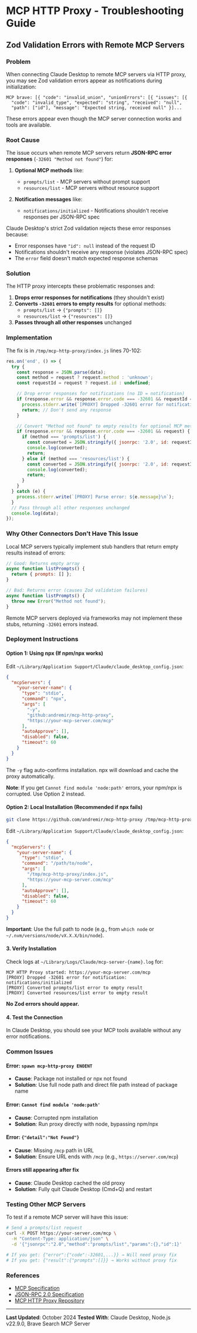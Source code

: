 # MCP HTTP Proxy - Troubleshooting Guide

## Zod Validation Errors with Remote MCP Servers

### Problem
When connecting Claude Desktop to remote MCP servers via HTTP proxy, you may see Zod validation errors appear as notifications during initialization:

```
MCP brave: [{ "code": "invalid_union", "unionErrors": [{ "issues": [{
  "code": "invalid_type", "expected": "string", "received": "null",
  "path": ["id"], "message": "Expected string, received null" }]...
```

These errors appear even though the MCP server connection works and tools are available.

### Root Cause

The issue occurs when remote MCP servers return **JSON-RPC error responses** (`-32601 "Method not found"`) for:

1. **Optional MCP methods** like:
   - `prompts/list` - MCP servers without prompt support
   - `resources/list` - MCP servers without resource support

2. **Notification messages** like:
   - `notifications/initialized` - Notifications shouldn't receive responses per JSON-RPC spec

Claude Desktop's strict Zod validation rejects these error responses because:
- Error responses have `"id": null` instead of the request ID
- Notifications shouldn't receive any response (violates JSON-RPC spec)
- The `error` field doesn't match expected response schemas

### Solution

The HTTP proxy intercepts these problematic responses and:

1. **Drops error responses for notifications** (they shouldn't exist)
2. **Converts `-32601` errors to empty results** for optional methods:
   - `prompts/list` → `{"prompts": []}`
   - `resources/list` → `{"resources": []}`
3. **Passes through all other responses** unchanged

### Implementation

The fix is in `/tmp/mcp-http-proxy/index.js` lines 70-102:

```javascript
res.on('end', () => {
  try {
    const response = JSON.parse(data);
    const method = request ? request.method : 'unknown';
    const requestId = request ? request.id : undefined;

    // Drop error responses for notifications (no ID = notification)
    if (response.error && response.error.code === -32601 && requestId === undefined) {
      process.stderr.write(`[PROXY] Dropped -32601 error for notification: ${method}\n`);
      return; // Don't send any response
    }

    // Convert "Method not found" to empty results for optional MCP methods
    if (response.error && response.error.code === -32601 && request) {
      if (method === 'prompts/list') {
        const converted = JSON.stringify({ jsonrpc: '2.0', id: requestId, result: { prompts: [] } });
        console.log(converted);
        return;
      } else if (method === 'resources/list') {
        const converted = JSON.stringify({ jsonrpc: '2.0', id: requestId, result: { resources: [] } });
        console.log(converted);
        return;
      }
    }
  } catch (e) {
    process.stderr.write(`[PROXY] Parse error: ${e.message}\n`);
  }
  // Pass through all other responses unchanged
  console.log(data);
});
```

### Why Other Connectors Don't Have This Issue

Local MCP servers typically implement stub handlers that return empty results instead of errors:

```javascript
// Good: Returns empty array
async function listPrompts() {
  return { prompts: [] };
}

// Bad: Returns error (causes Zod validation failures)
async function listPrompts() {
  throw new Error("Method not found");
}
```

Remote MCP servers deployed via frameworks may not implement these stubs, returning `-32601` errors instead.

### Deployment Instructions

#### Option 1: Using npx (If npm/npx works)

Edit `~/Library/Application Support/Claude/claude_desktop_config.json`:

```json
{
  "mcpServers": {
    "your-server-name": {
      "type": "stdio",
      "command": "npx",
      "args": [
        "-y",
        "github:andremir/mcp-http-proxy",
        "https://your-mcp-server.com/mcp"
      ],
      "autoApprove": [],
      "disabled": false,
      "timeout": 60
    }
  }
}
```

The `-y` flag auto-confirms installation. npx will download and cache the proxy automatically.

**Note**: If you get `Cannot find module 'node:path'` errors, your npm/npx is corrupted. Use Option 2 instead.

#### Option 2: Local Installation (Recommended if npx fails)

```bash
git clone https://github.com/andremir/mcp-http-proxy /tmp/mcp-http-proxy
```

Edit `~/Library/Application Support/Claude/claude_desktop_config.json`:

```json
{
  "mcpServers": {
    "your-server-name": {
      "type": "stdio",
      "command": "/path/to/node",
      "args": [
        "/tmp/mcp-http-proxy/index.js",
        "https://your-mcp-server.com/mcp"
      ],
      "autoApprove": [],
      "disabled": false,
      "timeout": 60
    }
  }
}
```

**Important**: Use the full path to node (e.g., from `which node` or `~/.nvm/versions/node/vX.X.X/bin/node`).

#### 3. Verify Installation
Check logs at `~/Library/Logs/Claude/mcp-server-{name}.log` for:

```
MCP HTTP Proxy started: https://your-mcp-server.com/mcp
[PROXY] Dropped -32601 error for notification: notifications/initialized
[PROXY] Converted prompts/list error to empty result
[PROXY] Converted resources/list error to empty result
```

**No Zod errors should appear.**

#### 4. Test the Connection
In Claude Desktop, you should see your MCP tools available without any error notifications.

### Common Issues

#### Error: `spawn mcp-http-proxy ENOENT`
- **Cause**: Package not installed or npx not found
- **Solution**: Use full node path and direct file path instead of package name

#### Error: `Cannot find module 'node:path'`
- **Cause**: Corrupted npm installation
- **Solution**: Run proxy directly with node, bypassing npm/npx

#### Error: `{"detail":"Not Found"}`
- **Cause**: Missing `/mcp` path in URL
- **Solution**: Ensure URL ends with `/mcp` (e.g., `https://server.com/mcp`)

#### Errors still appearing after fix
- **Cause**: Claude Desktop cached the old proxy
- **Solution**: Fully quit Claude Desktop (Cmd+Q) and restart

### Testing Other MCP Servers

To test if a remote MCP server will have this issue:

```bash
# Send a prompts/list request
curl -X POST https://your-server.com/mcp \
  -H "Content-Type: application/json" \
  -d '{"jsonrpc":"2.0","method":"prompts/list","params":{},"id":1}'

# If you get: {"error":{"code":-32601,...}} → Will need proxy fix
# If you get: {"result":{"prompts":[]}} → Works without proxy fix
```

### References

- [MCP Specification](https://spec.modelcontextprotocol.io/)
- [JSON-RPC 2.0 Specification](https://www.jsonrpc.org/specification)
- [MCP HTTP Proxy Repository](https://github.com/andremir/mcp-http-proxy)

---

**Last Updated**: October 2024
**Tested With**: Claude Desktop, Node.js v22.9.0, Brave Search MCP Server
